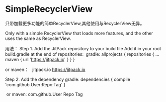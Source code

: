 # SimpleRecyclerView
只带加载更多功能的简单RecyclerView,其他使用与RecyclerView无异。

Only with a simple RecyclerView that loads more features, and the other uses the same as RecyclerView.

用法：
Step 1. Add the JitPack repository to your build file
  Add it in your root build.gradle at the end of repositories:
  gradle:
  allprojects {
      repositories {
        ...
        maven { url 'https://jitpack.io' }
      }
    }
    
  or maven：
  <repositories>
		<repository>
		    <id>jitpack.io</id>
		    <url>https://jitpack.io</url>
		</repository>
	</repositories>
  
Step 2. Add the dependency
  gradle:
  dependencies {
      compile 'com.github.User:Repo:Tag'
    }
  
  or maven:
  <dependency>
	    <groupId>com.github.User</groupId>
	    <artifactId>Repo</artifactId>
	    <version>Tag</version>
	</dependency>
  
  
